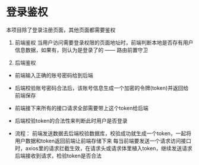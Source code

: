 # 登录鉴权
本项目除了登录注册页面，其他页面都需要鉴权  
1. 前端鉴权
  当用户访问需要登录权限的页面地址时，前端判断本地是否存有用户信息数据，如果有，则认为是登录了的
      —— 路由前置守卫

2. 后端鉴权
  - 前端输入正确的账号密码给到后端
  - 后端校验账号密码合法后，该账号信息生成一个加密的令牌(token)并返回给前端保存
  - 前端接下来所有的接口请求全部需要带上这个token给后端
  - 后端校验token的合法性来判断此时用户是否登录

  - 流程：
    前端发送数据去后端校验数据库，校验成功就生成一个token，一起将用户数据和token返回前端让前端存储下来
    每当前端要发送一个请求访问接口时，axios里的请求拦截生效，在请求头或请求体里植入token，继续发送请求
    后端接收到请求，检验token是否合法
